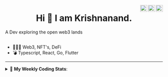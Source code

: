 <a href="https://twitter.com/incrypto32" target="_blank" rel="nofollow"><img align="right" alt="Pratik's Twitter" width="22px" src="https://cdn.jsdelivr.net/npm/simple-icons@v3/icons/twitter.svg" /></a><a href="https://www.linkedin.com/in/incrypto32" target="_blank" rel="nofollow"><img align="right" alt="Pratik's Linkdein" width="22px" src="https://cdn.jsdelivr.net/npm/simple-icons@v3/icons/linkedin.svg" /></a><a href="https://www.instagram.com/incrypto32" target="_blank" rel="nofollow"><img align="right" alt="Insta" width="22px" src="https://cdn.jsdelivr.net/npm/simple-icons@v3/icons/instagram.svg" /></a>

<center><h1> Hi 👋 I am Krishnanand. </h1></center>
A Dev exploring the open web3 lands

 <br /> 
 <br /> 

 
- 👨🏽‍💻  Web3, NFT's, DeFi
- 💣  Typescript, React, Go, Flutter
<!-- - 🌐 Visit my [porfolio website](https://incrypt32.github.io/) for complete background and contact. -->


---


<details> 
 <summary>🤖 <b>My Weekly Coding Stats</b>: </summary>
<br>

<!--START_SECTION:waka-->

```text
Rust              2 hrs 6 mins    ████████████▓░░░░░░░░░░░░   50.38 %
TOML              38 mins         ███▓░░░░░░░░░░░░░░░░░░░░░   15.23 %
YAML              32 mins         ███▒░░░░░░░░░░░░░░░░░░░░░   12.74 %
Protocol Buffer   26 mins         ██▓░░░░░░░░░░░░░░░░░░░░░░   10.63 %
TypeScript        19 mins         ██░░░░░░░░░░░░░░░░░░░░░░░   07.77 %
Other             5 mins          ▓░░░░░░░░░░░░░░░░░░░░░░░░   02.02 %
```

<!--END_SECTION:waka-->

</details>


